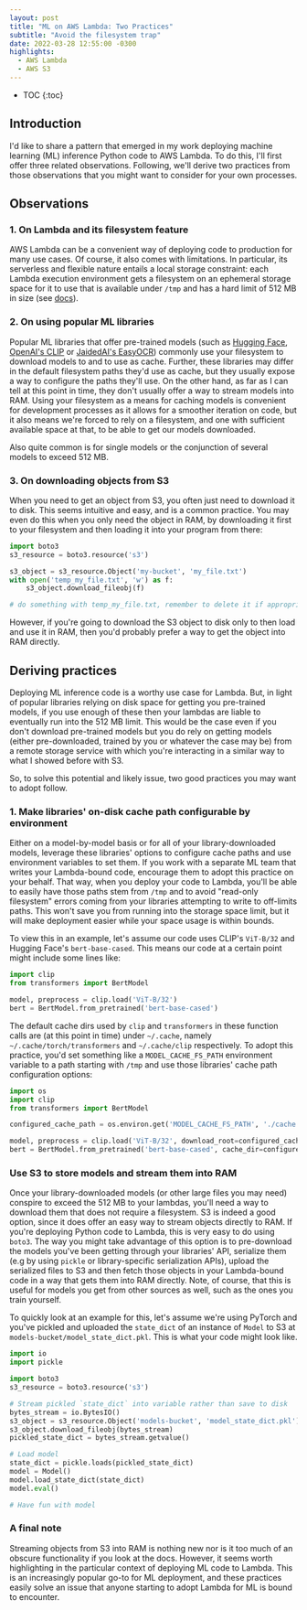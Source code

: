 ```yaml
---
layout: post
title: "ML on AWS Lambda: Two Practices"
subtitle: "Avoid the filesystem trap"
date: 2022-03-28 12:55:00 -0300
highlights:
  - AWS Lambda
  - AWS S3
---
```


* TOC
{:toc}

## Introduction

I'd like to share a pattern that emerged in my work deploying machine learning (ML) inference Python code to AWS Lambda. To do this, I'll first offer three related observations. Following, we'll derive two practices from those observations that you might want to consider for your own processes.

## Observations

### 1. On Lambda and its filesystem feature
AWS Lambda can be a convenient way of deploying code to production for many use cases. Of course, it also comes with limitations. In particular, its serverless and flexible nature entails a local storage constraint: each Lambda execution environment gets a filesystem on an ephemeral storage space for it to use that is available under `/tmp` and has a hard limit of 512 MB in size (see [docs](https://docs.aws.amazon.com/lambda/latest/dg/gettingstarted-limits.html)).

### 2. On using popular ML libraries  

Popular ML libraries that offer pre-trained models (such as [Hugging Face](https://huggingface.co/models), [OpenAI's CLIP](https://github.com/openai/CLIP) or [JaidedAI's EasyOCR](https://github.com/JaidedAI/EasyOCR)) commonly use your filesystem to download models to and to use as cache. Further, these libraries may differ in the default filesystem paths they'd use as cache, but they usually expose a way to configure the paths they'll use. On the other hand, as far as I can tell at this point in time, they don't usually offer a way to stream models into RAM. Using your filesystem as a means for caching models is convenient for development processes as it allows for a smoother iteration on code, but it also means we're forced to rely on a filesystem, and one with sufficient available space at that, to be able to get our models downloaded.

Also quite common is for single models or the conjunction of several models to exceed 512 MB.

### 3. On downloading objects from S3

When you need to get an object from S3, you often just need to download it to disk. This seems intuitive and easy, and is a common practice. You may even do this when you only need the object in RAM, by downloading it first to your filesystem and then loading it into your program from there:

```python
import boto3
s3_resource = boto3.resource('s3')

s3_object = s3_resource.Object('my-bucket', 'my_file.txt')
with open('temp_my_file.txt', 'w') as f:
    s3_object.download_fileobj(f)

# do something with temp_my_file.txt, remember to delete it if appropriate.
```

However, if you're going to download the S3 object to disk only to then load and use it in RAM, then you'd probably prefer a way to get the object into RAM directly.

## Deriving practices

Deploying ML inference code is a worthy use case for Lambda. But, in light of popular libraries relying on disk space for getting you pre-trained models, if you use enough of these then your lambdas are liable to eventually run into the 512 MB limit. This would be the case even if you don't download pre-trained models but you do rely on getting models (either pre-downloaded, trained by you or whatever the case may be) from a remote storage service with which you're interacting in a similar way to what I showed before with S3.

So, to solve this potential and likely issue, two good practices you may want to adopt follow.

### 1. Make libraries' on-disk cache path configurable by environment

Either on a model-by-model basis or for all of your library-downloaded models, leverage these libraries' options to configure cache paths and use environment variables to set them. If you work with a separate ML team that writes your Lambda-bound code, encourage them to adopt this practice on your behalf. That way, when you deploy your code to Lambda, you'll be able to easily have those paths stem from `/tmp` and to avoid "read-only filesystem" errors coming from your libraries attempting to write to off-limits paths. This won't save you from running into the storage space limit, but it will make deployment easier while your space usage is within bounds.

To view this in an example, let's assume our code uses CLIP's `ViT-B/32` and Hugging Face's `bert-base-cased`. This means our code at a certain point might include some lines like:

```python
import clip
from transformers import BertModel

model, preprocess = clip.load('ViT-B/32')
bert = BertModel.from_pretrained('bert-base-cased')
```

The default cache dirs used by `clip` and `transformers` in these function calls are (at this point in time) under `~/.cache`, namely `~/.cache/torch/transformers` and `~/.cache/clip` respectively. To adopt this practice, you'd set something like a `MODEL_CACHE_FS_PATH` environment variable to a path starting with `/tmp` and use those libraries' cache path configuration options:

```python
import os
import clip
from transformers import BertModel

configured_cache_path = os.environ.get('MODEL_CACHE_FS_PATH', './cache')

model, preprocess = clip.load('ViT-B/32', download_root=configured_cache_path)
bert = BertModel.from_pretrained('bert-base-cased', cache_dir=configured_cache_path)
```

### Use S3 to store models and stream them into RAM

Once your library-downloaded models (or other large files you may need) conspire to exceed the 512 MB to your lambdas, you'll need a way to download them that does not require a filesystem. S3 is indeed a good option, since it does offer an easy way to stream objects directly to RAM. If you're deploying Python code to Lambda, this is very easy to do using `boto3`. The way you might take advantage of this option is to pre-download the models you've been getting through your libraries' API, serialize them (e.g by using `pickle` or library-specific serialization APIs), upload the serialized files to S3 and then fetch those objects in your Lambda-bound code in a way that gets them into RAM directly. Note, of course, that this is useful for models you get from other sources as well, such as the ones you train yourself. 

To quickly look at an example for this, let's assume we're using PyTorch and you've pickled and uploaded the `state_dict` of an instance of `Model` to S3 at `models-bucket/model_state_dict.pkl`. This is what your code might look like.

```python
import io
import pickle

import boto3
s3_resource = boto3.resource('s3')

# Stream pickled `state_dict` into variable rather than save to disk
bytes_stream = io.BytesIO()
s3_object = s3_resource.Object('models-bucket', 'model_state_dict.pkl')
s3_object.download_fileobj(bytes_stream)
pickled_state_dict = bytes_stream.getvalue()

# Load model
state_dict = pickle.loads(pickled_state_dict)
model = Model()
model.load_state_dict(state_dict)
model.eval()

# Have fun with model
```

### A final note

Streaming objects from S3 into RAM is nothing new nor is it too much of an obscure functionality if you look at the docs. However, it seems worth highlighting in the particular context of deploying ML code to Lambda. This is an increasingly popular go-to for ML deployment, and these practices easily solve an issue that anyone starting to adopt Lambda for ML is bound to encounter.


